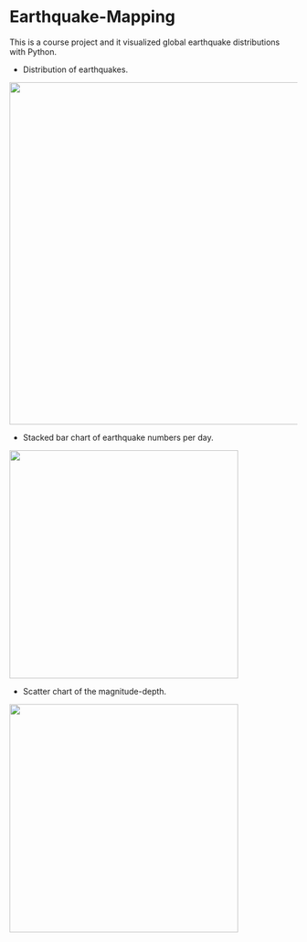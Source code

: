 # Earthquake-Mapping
This is a course project and it visualized global earthquake distributions with Python.

- Distribution of earthquakes.
<img src="https://github.com/leyixu21/Earthquake-Mapping/assets/96665869/228bf0ec-1713-47b4-bef0-80bb9fc64445" height="600">

- Stacked bar chart of earthquake numbers per day.
<img src="https://github.com/leyixu21/Earthquake-Mapping/assets/96665869/0d778cb4-b437-4206-81fd-c5b70aef2ae4" height="400">

- Scatter chart of the magnitude-depth.
<img src="https://github.com/leyixu21/Earthquake-Mapping/assets/96665869/f89d6ccc-4026-43ac-b7ec-c7befe25dd13" height="400">
